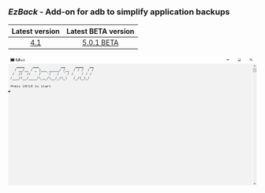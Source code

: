 ### *EzBack* - Add-on for adb to simplify application backups  
| Latest version | Latest BETA version |
| :------------------: |:------------------:|
| [4.1](https://github.com/qnezor/EzBack/releases/tag/4.1) | [5.0.1 BETA](https://github.com/qnezor/EzBack/releases/tag/5.0.1-beta) |

![EzBack 4.1](/files/ezback4.1.png) 
